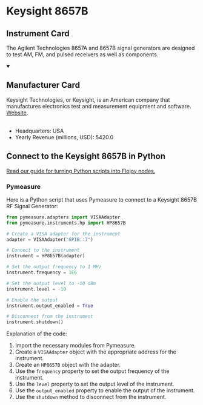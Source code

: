 
# Keysight 8657B

## Instrument Card

The Agilent Technologies 8657A and 8657B signal generators are designed to test AM, FM, and pulsed receivers as well as components.

<details open>
<summary><h2>Manufacturer Card</h2></summary>
Keysight Technologies, or Keysight, is an American company that manufactures electronics test and measurement equipment and software. <a href=https://www.keysight.com/us/en/home.html>Website</a>.
<br></br>
<ul>
  <li>Headquarters: USA</li>
  <li>Yearly Revenue (millions, USD): 5420.0</li>
</ul>
</details>

## Connect to the Keysight 8657B in Python

[Read our guide for turning Python scripts into Flojoy nodes.](https://docs.flojoy.ai/custom-nodes/creating-custom-node/)


### Pymeasure

Here is a Python script that uses Pymeasure to connect to a Keysight 8657B RF Signal Generator:

```python
from pymeasure.adapters import VISAAdapter
from pymeasure.instruments.hp import HP8657B

# Create a VISA adapter for the instrument
adapter = VISAAdapter("GPIB::7")

# Connect to the instrument
instrument = HP8657B(adapter)

# Set the output frequency to 1 MHz
instrument.frequency = 1E6

# Set the output level to -10 dBm
instrument.level = -10

# Enable the output
instrument.output_enabled = True

# Disconnect from the instrument
instrument.shutdown()
```

Explanation of the code:
1. Import the necessary modules from Pymeasure.
2. Create a `VISAAdapter` object with the appropriate address for the instrument.
3. Create an `HP8657B` object with the adapter.
4. Use the `frequency` property to set the output frequency of the instrument.
5. Use the `level` property to set the output level of the instrument.
6. Use the `output_enabled` property to enable the output of the instrument.
7. Use the `shutdown` method to disconnect from the instrument.

